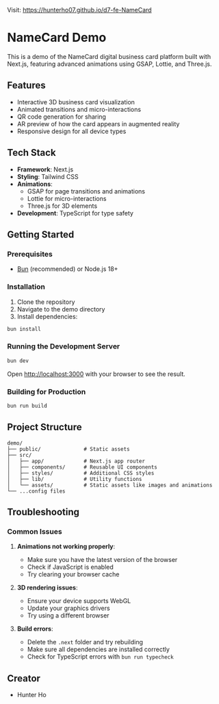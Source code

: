 Visit: https://hunterho07.github.io/d7-fe-NameCard

# NameCard Demo

This is a demo of the NameCard digital business card platform built with Next.js, featuring advanced animations using GSAP, Lottie, and Three.js.

## Features

- Interactive 3D business card visualization
- Animated transitions and micro-interactions
- QR code generation for sharing
- AR preview of how the card appears in augmented reality
- Responsive design for all device types

## Tech Stack

- **Framework**: Next.js
- **Styling**: Tailwind CSS
- **Animations**:
  - GSAP for page transitions and animations
  - Lottie for micro-interactions
  - Three.js for 3D elements
- **Development**: TypeScript for type safety

## Getting Started

### Prerequisites

- [Bun](https://bun.sh/) (recommended) or Node.js 18+

### Installation

1. Clone the repository
2. Navigate to the demo directory
3. Install dependencies:

```bash
bun install
```

### Running the Development Server

```bash
bun dev
```

Open [http://localhost:3000](http://localhost:3000) with your browser to see the result.

### Building for Production

```bash
bun run build
```

## Project Structure

```
demo/
├── public/              # Static assets
├── src/
│   ├── app/             # Next.js app router
│   ├── components/      # Reusable UI components
│   ├── styles/          # Additional CSS styles
│   ├── lib/             # Utility functions
│   └── assets/          # Static assets like images and animations
└── ...config files
```

## Troubleshooting

### Common Issues

1. **Animations not working properly**:
   - Make sure you have the latest version of the browser
   - Check if JavaScript is enabled
   - Try clearing your browser cache

2. **3D rendering issues**:
   - Ensure your device supports WebGL
   - Update your graphics drivers
   - Try using a different browser

3. **Build errors**:
   - Delete the `.next` folder and try rebuilding
   - Make sure all dependencies are installed correctly
   - Check for TypeScript errors with `bun run typecheck`

## Creator

- Hunter Ho
